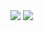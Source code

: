 <div display="flex" flex-direction="column">
  <img src="https://github-readme-stats.vercel.app/api/top-langs/?username=eungwan0402&layout=compact&theme=dark">
  <img src="https://github-readme-stats.vercel.app/api?username=eungwan0402&show_icons=true&theme=dark">
</div>

